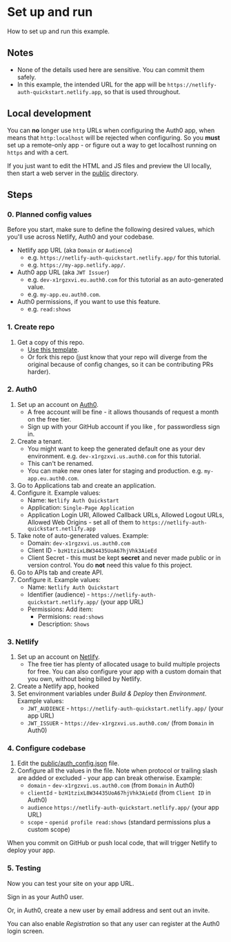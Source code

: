 # Set up and run

How to set up and run this example.


## Notes

- None of the details used here are sensitive. You can commit them safely.
- In this example, the intended URL for the app will be `https://netlify-auth-quickstart.netlify.app`, so that is used throughout.


## Local development

You can **no** longer use `http` URLs when configuring the Auth0 app, when means that `http:localhost` will be rejected when configuring. So you **must** set up a remote-only app - or figure out a way to get localhost running on `https` and with a cert.

If you just want to edit the HTML and JS files and preview the UI locally, then start a web server in the [public](/public/) directory.


## Steps

### 0. Planned config values

Before you start, make sure to define the following desired values, which you'll use across Netlify, Auth0 and your codebase.

- Netlify app URL (aka `Domain` or `Audience`) 
    - e.g. `https://netlify-auth-quickstart.netlify.app/` for this tutorial. 
    - e.g. `https://my-app.netlify.app/`.
- Auth0 app URL (aka `JWT Issuer`)
    - e.g. `dev-x1rgzxvi.eu.auth0.com` for this tutorial as an auto-generated value.
    - e.g. `my-app.eu.auth0.com`.
- Auth0 permissions, if you want to use this feature.
    - e.g. `read:shows`

### 1. Create repo

1. Get a copy of this repo.
    - [Use this template](https://github.com/MichaelCurrin/netlify-auth-quickstart/generate).
    - Or fork this repo (just know that your repo will diverge from the original because of config changes, so it can be contributing PRs harder).

### 2. Auth0

1. Set up an account on [Auth0](https://auth0.com).
    - A free account will be fine - it allows thousands of request a month on the free tier.
    - Sign up with your GitHub account if you like , for passwordless sign in.
1. Create a tenant.
    - You might want to keep the generated default one as your dev environment. e.g. `dev-x1rgzxvi.us.auth0.com` for this tutorial.
    - This can't be renamed.
    - You can make new ones later for staging and production. e.g. `my-app.eu.auth0.com`.
1. Go to Applications tab and create an application.
1. Configure it. Example values:
    - Name: `Netlify Auth Quickstart`
    - Application: `Single-Page Application`
    - Application Login URI, Allowed Callback URLs, Allowed Logout URLs, Allowed Web Origins - set all of them to `https://netlify-auth-quickstart.netlify.app`
1. Take note of auto-generated values. Example:
    - Domain: `dev-x1rgzxvi.us.auth0.com`
    - Client ID - `bzH1tzixL8W34435UoA67hjVhk3AieEd`
    - Client Secret - this must be kept **secret** and never made public or in version control. You do **not** need this value fo this project.
1. Go to APIs tab and create API.
1. Configure it. Example values:
    - Name: `Netlify Auth Quickstart`
    - Identifier (audience) - `https://netlify-auth-quickstart.netlify.app/` (your app URL)
    - Permissions: Add item:
        - Permisions: `read:shows`
        - Description: `Shows`

### 3. Netlify

1. Set up an account on [Netlify](https://netlify.com).
    - The free tier has plenty of allocated usage to build multiple projects for free. You can also configure your app with a custom domain that you own, without being billed by Netlify.
1. Create a Netlify app, hooked
1. Set environment variables under _Build & Deploy_ then _Environment_. Example values:
    - `JWT_AUDIENCE` - `https://netlify-auth-quickstart.netlify.app/` (your app URL)
    - `JWT_ISSUER` - `https://dev-x1rgzxvi.us.auth0.com/` (from `Domain` in Auth0)

### 4. Configure codebase

1. Edit the [public/auth_config.json](/public/auth_config.json) file.
1. Configure all the values in the file. Note when protocol or trailing slash are added or excluded - your app can break otherwise. Example:
    - `domain` - `dev-x1rgzxvi.us.auth0.com` (from `Domain` in Auth0)
    - `clientId` - `bzH1tzixL8W34435UoA67hjVhk3AieEd` (from `Client ID` in Auth0)
    - `audience` `https://netlify-auth-quickstart.netlify.app/` (your app URL)
    - `scope` - `openid profile read:shows` (standard permissions plus a custom scope)

When you commit on GitHub or push local code, that will trigger Netlify to deploy your app.

### 5. Testing

Now you can test your site on your app URL.

Sign in as your Auth0 user.

Or, in Auth0, create a new user by email address and sent out an invite.

You can also enable _Registration_ so that any user can register at the Auth0 login screen.
